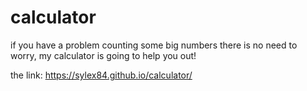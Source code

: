 # calculator
if you have a problem counting some big numbers there is no need to worry, my calculator is going to help you out!

the link: https://sylex84.github.io/calculator/
